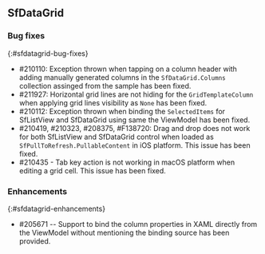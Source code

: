 ## SfDataGrid

### Bug fixes
{:#sfdatagrid-bug-fixes}

* \#210110: Exception thrown when tapping on a column header with adding manually generated columns in the `SfDataGrid.Columns` collection assinged from the sample has been fixed.
* \#211927: Horizontal grid lines are not hiding for the `GridTemplateColumn` when applying grid lines visibility as `None` has been fixed.
* \#210112: Exception thrown when binding the `SelectedItems` for SfListView and SfDataGrid using same the ViewModel has been fixed.
* \#210419, #210323, #208375, #F138720: Drag and drop does not work for both SfListView and SfDataGrid control when loaded as `SfPullToRefresh.PullableContent` in iOS platform. This issue has been fixed.
* \#210435 - Tab key action is not working in macOS platform when editing a grid cell. This issue has been fixed.

### Enhancements
{:#sfdatagrid-enhancements}

* \#205671 -- Support to bind the column properties in XAML directly from the ViewModel without mentioning the binding source has been provided.

